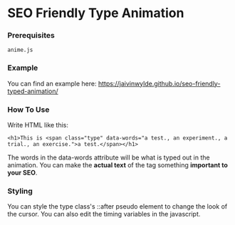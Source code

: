 # SEO Friendly Type Animation

### Prerequisites

```
anime.js
```

### Example
You can find an example here: https://jaivinwylde.github.io/seo-friendly-typed-animation/

### How To Use

Write HTML like this:

```
<h1>This is <span class="type" data-words="a test., an experiment., a trial., an exercise.">a test.</span></h1>
```

The words in the data-words attribute will be what is typed out in the animation. You can make the **actual text** of the tag something **important to your SEO**.

### Styling

You can style the type class's ::after pseudo element to change the look of the cursor. You can also edit the timing variables in the javascript.
